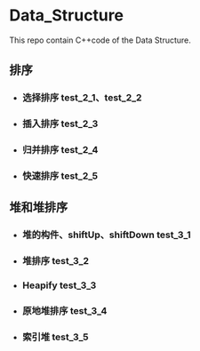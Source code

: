 # Data_Structure
This repo contain C++code of  the Data Structure.
## 排序
- ### 选择排序 test_2_1、test_2_2
- ### 插入排序 test_2_3
- ### 归并排序 test_2_4
- ### 快速排序 test_2_5
## 堆和堆排序
- ### 堆的构件、shiftUp、shiftDown test_3_1
- ### 堆排序 test_3_2
- ### Heapify test_3_3
- ### 原地堆排序 test_3_4
- ### 索引堆 test_3_5